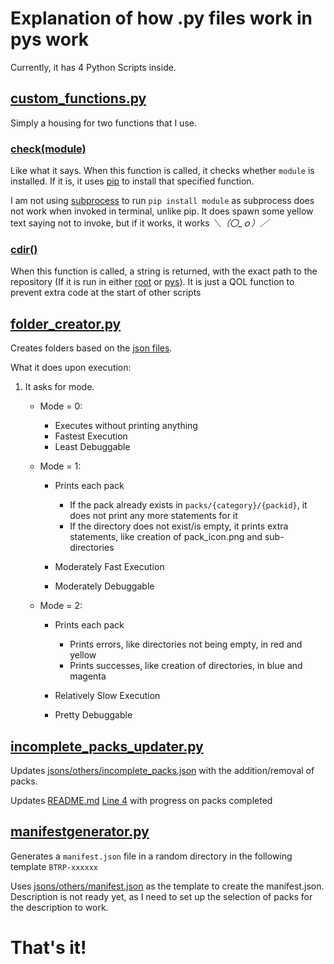 # Explanation of how .py files work in pys work

Currently, it has 4 Python Scripts inside.

## [custom_functions.py](https://github.com/NSPC911/Bedrock-Tweaks-Base/blob/main/pys/custom_functions.py)

Simply a housing for two functions that I use.

### [check(module)](https://github.com/NSPC911/Bedrock-Tweaks-Base/blob/0bbad992d41ccb1ab7cbf3af0d20987d7af463dd/pys/custom_functions.py#L7-L15)

Like what it says. When this function is called, it checks whether `module` is installed. If it is, it uses [pip](https://pypi.org/project/pip/) to install that specified function.

I am not using [subprocess](https://docs.python.org/3/library/subprocess.html) to run `pip install module` as subprocess does not work when invoked in terminal, unlike pip. It does spawn some yellow text saying not to invoke, but if it works, it works _＼（〇_ｏ）／_

### [cdir()](https://github.com/NSPC911/Bedrock-Tweaks-Base/blob/0bbad992d41ccb1ab7cbf3af0d20987d7af463dd/pys/custom_functions.py#L19-L29)

When this function is called, a string is returned, with the exact path to the repository (If it is run in either [root](https://github.com/NSPC911/Bedrock-Tweaks-Base/tree/main) or [pys](https://github.com/NSPC911/Bedrock-Tweaks-Base/tree/main/pys)).
It is just a QOL function to prevent extra code at the start of other scripts

## [folder_creator.py](https://github.com/NSPC911/Bedrock-Tweaks-Base/blob/main/pys/folder_creator.py)

Creates folders based on the [json files](https://github.com/NSPC911/Bedrock-Tweaks-Base/tree/jsons/packs).

What it does upon execution:

1. It asks for mode.

    - Mode = 0:
        
        - Executes without printing anything
        - Fastest Execution
        - Least Debuggable
    - Mode = 1:

        - Prints each pack
            
            - If the pack already exists in `packs/{category}/{packid}`, it does not print any more statements for it
            - If the directory does not exist/is empty, it prints extra statements, like creation of pack_icon.png and sub-directories
        - Moderately Fast Execution
        - Moderately Debuggable
    - Mode = 2:
        
        - Prints each pack
            
            - Prints errors, like directories not being empty, in red and yellow
            - Prints successes, like creation of directories, in blue and magenta
        - Relatively Slow Execution
        - Pretty Debuggable

## [incomplete_packs_updater.py](https://github.com/NSPC911/Bedrock-Tweaks-Base/blob/main/pys/incomplete_packs_updater.py)

Updates [jsons/others/incomplete_packs.json](https://github.com/NSPC911/Bedrock-Tweaks-Base/blob/main/jsons/others/incomplete_packs.json) with the addition/removal of packs.

Updates [README.md](https://github.com/NSPC911/Bedrock-Tweaks-Base/blob/main/README.md) [Line 4](https://github.com/NSPC911/Bedrock-Tweaks-Base/blob/main/README.md?plain=1#L4) with progress on packs completed

## [manifestgenerator.py](https://github.com/NSPC911/Bedrock-Tweaks-Base/blob/main/pys/manifestgenerator.py)

Generates a `manifest.json` file in a random directory in the following template `BTRP-xxxxxx`

Uses [jsons/others/manifest.json](https://github.com/NSPC911/Bedrock-Tweaks-Base/blob/jsons/others/manifest.json) as the template to create the manifest.json. Description is not ready yet, as I need to set up the selection of packs for the description to work.

# That's it!